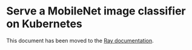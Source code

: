 # Serve a MobileNet image classifier on Kubernetes

This document has been moved to the [Ray documentation](https://docs.ray.io/en/master/cluster/kubernetes/examples/mobilenet-rayservice.html#kuberay-mobilenet-rayservice-example).
